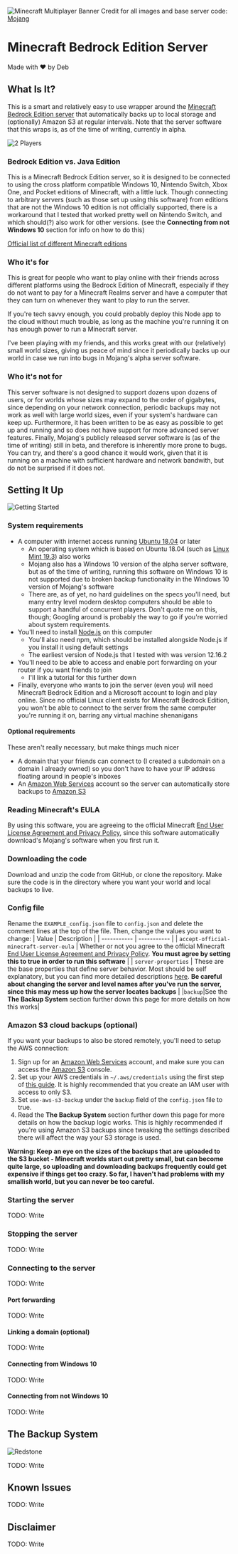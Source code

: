 ![Minecraft Multiplayer Banner](https://www.minecraft.net/content/dam/games/minecraft/key-art/playtheway-minecraft.png.transform/minecraft-image-large/image.png)
Credit for all images and base server code: [Mojang](https://www.minecraft.net/en-us/about-minecraft)

# Minecraft Bedrock Edition Server
Made with ❤️ by Deb

## What Is It?

This is a smart and relatively easy to use wrapper around the [Minecraft Bedrock Edition server](https://www.minecraft.net/en-us/download/server/bedrock/) that automatically backs up to local storage and (optionally) Amazon S3 at regular intervals. Note that the server software that this wraps is, as of the time of writing, currently in alpha.

![2 Players](https://www.minecraft.net/content/dam/minecraft/pmp/pmp-minecraft-howitworks-survive.png)

### Bedrock Edition vs. Java Edition
This is a Minecraft Bedrock Edition server, so it is designed to be connected to using the cross platform compatible Windows 10, Nintendo Switch, Xbox One, and Pocket editions of Minecraft, with a little luck. Though connecting to arbitrary servers (such as those set up using this software) from editions that are not the Windows 10 edition is not officially supported, there is a workaround that I tested that worked pretty well on Nintendo Switch, and which should(?) also work for other versions. (see the **Connecting from not Windows 10** section for info on how to do this)

[Official list of different Minecraft editions](https://help.minecraft.net/hc/en-us/articles/360034753992-Different-Minecraft-Editions)

### Who it's for
This is great for people who want to play online with their friends across different platforms using the Bedrock Edition of Minecraft, especially if they do not want to pay for a Minecraft Realms server and have a computer that they can turn on whenever they want to play to run the server.

If you're tech savvy enough, you could probably deploy this Node app to the cloud without much trouble, as long as the machine you're running it on has enough power to run a Minecraft server.

I've been playing with my friends, and this works great with our (relatively) small world sizes, giving us peace of mind since it periodically backs up our world in case we run into bugs in Mojang's alpha server software.

### Who it's not for
This server software is not designed to support dozens upon dozens of users, or for worlds whose sizes may expand to the order of gigabytes, since depending on your network connection, periodic backups may not work as well with large world sizes, even if your system's hardware can keep up. Furthermore, it has been written to be as easy as possible to get up and running and so does not have support for more advanced server features. Finally, Mojang's publicly released server software is (as of the time of writing) still in beta, and therefore is inherently more prone to bugs. You can try, and there's a good chance it would work, given that it is running on a machine with sufficient hardware and network bandwith, but do not be surprised if it does not.

## Setting It Up
![Getting Started](https://www.minecraft.net/content/dam/minecraft/pmp/pmp-minecraft-howitworks-beresourceful.png)

### System requirements
- A computer with internet access running [Ubuntu 18.04](http://releases.ubuntu.com/18.04.4/) or later
  - An operating system which is based on Ubuntu 18.04 (such as [Linux Mint 19.3](https://www.linuxmint.com/download.php)) also works
  - Mojang also has a Windows 10 version of the alpha server software, but as of the time of writing, running this software on Windows 10 is not supported due to broken backup functionality in the Windows 10 version of Mojang's software
  - There are, as of yet, no hard guidelines on the specs you'll need, but many entry level modern desktop computers should be able to support a handful of concurrent players. Don't quote me on this, though; Googling around is probably the way to go if you're worried about system requirements.
- You'll need to install [Node.js](https://nodejs.org/en/download/) on this computer
  - You'll also need npm, which should be installed alongside Node.js if you install it using default settings
  - The earliest version of Node.js that I tested with was version 12.16.2
- You'll need to be able to access and enable port forwarding on your router if you want friends to join
  - I'll link a tutorial for this further down
- Finally, everyone who wants to join the server (even you) will need Minecraft Bedrock Edition and a Microsoft account to login and play online. Since no official Linux client exists for Minecraft Bedrock Edition, you won't be able to connect to the server from the same computer you're running it on, barring any virtual machine shenanigans

#### Optional requirements
These aren't really necessary, but make things much nicer
- A domain that your friends can connect to (I created a subdomain on a domain I already owned) so you don't have to have your IP address floating around in people's inboxes
- An [Amazon Web Services](https://aws.amazon.com/) account so the server can automatically store backups to [Amazon S3](https://aws.amazon.com/s3/)

### Reading Minecraft's EULA
By using this software, you are agreeing to the official Minecraft [End User License Agreement and Privacy Policy](https://www.minecraft.net/en-us/download/server/bedrock/), since this software automatically download's Mojang's software when you first run it.

### Downloading the code
Download and unzip the code from GitHub, or clone the repository. Make sure the code is in the directory where you want your world and local backups to live.

### Config file
Rename the `EXAMPLE_config.json` file to `config.json` and delete the comment lines at the top of the file. Then, change the values you want to change:
| Value | Description |
| ----------- | ----------- |
| `accept-official-minecraft-server-eula` | Whether or not you agree to the official Minecraft [End User License Agreement and Privacy Policy](https://www.minecraft.net/en-us/download/server/bedrock/). **You must agree by setting this to true in order to run this software** |
| `server-properties` | These are the base properties that define server behavior. Most should be self explanatory, but you can find more detailed descriptions [here](https://minecraft.gamepedia.com/Server.properties#Bedrock_Edition_3). **Be careful about changing the server and level names after you've run the server, since this may mess up how the server locates backups** |
|`backup`|See the **The Backup System** section further down this page for more details on how this works|

### Amazon S3 cloud backups (optional)
If you want your backups to also be stored remotely, you'll need to setup the AWS connection:
1. Sign up for an [Amazon Web Services](https://aws.amazon.com/) account, and make sure you can access the [Amazon S3](https://aws.amazon.com/s3/) console.
2. Set up your AWS credentials in `~/.aws/credentials` using the first step of [this guide](https://docs.aws.amazon.com/sdk-for-javascript/v2/developer-guide/loading-node-credentials-shared.html). It is highly recommended that you create an IAM user with access to only S3.
3. Set `use-aws-s3-backup` under the `backup` field of the `config.json` file to true.
4. Read the **The Backup System** section further down this page for more details on how the backup logic works. This is highly recommended if you're using Amazon S3 backups since tweaking the settings described there will affect the way your S3 storage is used.

**Warning: Keep an eye on the sizes of the backups that are uploaded to the S3 bucket - Minecraft worlds start out pretty small, but can become quite large, so uploading and downloading backups frequently could get expensive if things get too crazy. So far, I haven't had problems with my smallish world, but you can never be too careful.**

### Starting the server
TODO: Write

### Stopping the server
TODO: Write

### Connecting to the server
TODO: Write

#### Port forwarding
TODO: Write

#### Linking a domain (optional)
TODO: Write

#### Connecting from Windows 10
TODO: Write

#### Connecting from not Windows 10
TODO: Write

## The Backup System
![Redstone](https://www.minecraft.net/content/dam/minecraft/pmp/pmp-minecraft-howitworks-buildsomething.png)

TODO: Write

## Known Issues
TODO: Write

## Disclaimer
TODO: Write

